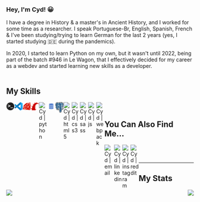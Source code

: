 ### Hey, I'm Cyd! 😀

I have a degree in History & a master's in Ancient History, and I worked for some time as a researcher. I speak Portuguese-Br, English, Spanish, French & I've been studying/trying to learn German for the last 2 years (yes, I started studying 🇩🇪 during the pandemics).

In 2020, I started to learn Python on my own, but it wasn't until 2022, being part of the batch #946 in Le Wagon, that I effectively decided for my career as a webdev and started learning new skills as a developer.<br><br>
  
## My Skills
   [<img align="left" alt="Cyd | terminal" width="22px" src="https://raw.githubusercontent.com/github/explore/80688e429a7d4ef2fca1e82350fe8e3517d3494d/topics/terminal/terminal.png" />][terminal]
   [<img align="left" alt="Cyd | vscode" width="22px" src="https://raw.githubusercontent.com/github/explore/80688e429a7d4ef2fca1e82350fe8e3517d3494d/topics/visual-studio-code/visual-studio-code.png" />][vscode]
   [<img align="left" alt="Cyd | ruby" width="22px" src="https://github.com/devicons/devicon/raw/master/icons/ruby/ruby-plain.svg" />][ruby]
   [<img align="left" alt="Cyd | rails" width="22px" src="https://github.com/devicons/devicon/raw/master/icons/rails/rails-plain.svg" />][rails]
   [<img align="left" alt="Cyd | python" width="22px" src="https://raw.githubusercontent.com/danielcranney/readme-generator/main/public/icons/skills/python-colored.svg" />][python]
   [<img align="left" alt="Cyd | sqlite" width="22px" src="https://raw.githubusercontent.com/github/explore/80688e429a7d4ef2fca1e82350fe8e3517d3494d/topics/sql/sql.png" />][sqlite]
    [<img align="left" alt="Cyd | postgre" width="22px" src="https://raw.githubusercontent.com/github/explore/80688e429a7d4ef2fca1e82350fe8e3517d3494d/topics/postgresql/postgresql.png" width="28" height="28" alt="postgresql" />][postgre]
    [<img align="left" alt="Cyd | html5" width="22px" src="https://raw.githubusercontent.com/danielcranney/readme-generator/main/public/icons/skills/html5-colored.svg" alt="html5" />][html5]
    [<img align="left" alt="Cyd | css3" width="22px" src="https://raw.githubusercontent.com/danielcranney/readme-generator/main/public/icons/skills/css3-colored.svg" alt="css3" />][css3]
    [<img align="left" alt="Cyd | sass" width="22px" src="https://raw.githubusercontent.com/danielcranney/readme-generator/main/public/icons/skills/sass-colored.svg" alt="sass" />][sass]
    [<img align="left" alt="Cyd | js" width="22px" src="https://raw.githubusercontent.com/danielcranney/readme-generator/main/public/icons/skills/javascript-colored.svg" alt="js" />][js]
    [<img align="left" alt="Cyd | webpack" width="22px" src="https://raw.githubusercontent.com/danielcranney/readme-generator/main/public/icons/skills/webpack-colored.svg" alt="webpack" />][webpack] 
    <br>
   
 ## You Can Also Find Me...      
   [<img align="left" alt="Cyd | email" width="26px" src="https://camo.githubusercontent.com/4a3dd8d10a27c272fd04b2ce8ed1a130606f95ea6a76b5e19ce8b642faa18c27/68747470733a2f2f6564656e742e6769746875622e696f2f537570657254696e7949636f6e732f696d616765732f7376672f676d61696c2e737667" />][email]
   [<img align="left" alt="Cyd | linkedin" width="22px" src="https://camo.githubusercontent.com/c8a9c5b414cd812ad6a97a46c29af67239ddaeae08c41724ff7d945fb4c047e5/68747470733a2f2f6564656e742e6769746875622e696f2f537570657254696e7949636f6e732f696d616765732f7376672f6c696e6b6564696e2e737667" />][linkedin]
   [<img align="left" alt="Cyd | instagram" width="22px" src="https://camo.githubusercontent.com/c9dacf0f25a1489fdbc6c0d2b41cda58b77fa210a13a886d6f99e027adfbd358/68747470733a2f2f6564656e742e6769746875622e696f2f537570657254696e7949636f6e732f696d616765732f7376672f696e7374616772616d2e737667" />][instagram]
   [<img align="left" alt="Cyd | reddit" width="22px" src="https://camo.githubusercontent.com/521640dc2dba501cde1805c0a42cecf5ccf7fc1378f542fe9fda756fb36add25/68747470733a2f2f6564656e742e6769746875622e696f2f537570657254696e7949636f6e732f696d616765732f7376672f7265646469742e737667" />][reddit]
   <br><br><hr>
   
   ## My Stats
<div style="display: inline_block">
    <img height="164em" src="https://github-readme-stats.vercel.app/api?username=cydlos&count_private=true?&layout=compact&bg_color=30,0052D4,4364F7,6FB1FC&title_color=d3f2ee&text_color=fff"></a> 	<img align="right"src="https://github-readme-stats.vercel.app/api/top-langs/?username=cydlos&layout=compact&bg_color=0052D4,4364F7,6FB1FC&title_color=d3f2ee&text_color=fff"></a>
</div>
    
[terminal]: https://www.zsh.org/
[vscode]: https://code.visualstudio.com/
[ruby]: https://www.ruby-lang.org/
[rails]: https://rubyonrails.org/
[python]: https://www.python.org/
[sqlite]: https://www.sqlite.org/index.html
[postgre]: https://www.postgresql.org/
[html5]: https://developer.mozilla.org/en-US/docs/Glossary/HTML5
[css3]: https://www.w3.org/TR/CSS/#css
[sass]: https://sass-lang.com/
[js]: https://developer.mozilla.org/en-US/docs/Web/JavaScript
[webpack]: https://webpack.js.org/ 
    
[email]: mailTo:losekann.c@gmail.com
[linkedin]: https://www.linkedin.com/in/cyd-losekann-882832155
[instagram]: https://www.instagram.com/cydlsk/
[reddit]: https://www.reddit.com/user/crescenzio_ronquetto

